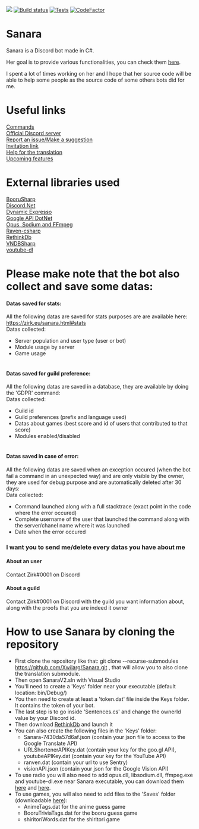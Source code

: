 [<img src="https://discordbots.org/api/widget/owner/329664361016721408.svg"/>](https://discordbots.org/bot/329664361016721408)
[![Build status](https://ci.appveyor.com/api/projects/status/o67101qtad8drfit/branch/master?svg=true)](https://ci.appveyor.com/project/Xwilarg/sanara/branch/master)
[![Tests](https://img.shields.io/appveyor/tests/xwilarg/sanara.svg)](https://ci.appveyor.com/project/Xwilarg/sanara/branch/master/build/tests)
[![CodeFactor](https://www.codefactor.io/repository/github/xwilarg/sanara/badge)](https://www.codefactor.io/repository/github/xwilarg/sanara)<br/>
# Sanara

Sanara is a Discord bot made in C#.

Her goal is to provide various functionalities, you can check them [here](https://zirk.eu/sanara.html#commands).

I spent a lot of times working on her and I hope that her source code will be able to help some people as the source code of some others bots did for me.

# Useful links

[Commands](https://zirk.eu/sanara.html#commands)<br/>
[Official Discord server](https://discordapp.com/invite/H6wMRYV)<br/>
[Report an issue/Make a suggestion](https://github.com/Xwilarg/Sanara/issues)<br/>
[Invitation link](https://discordapp.com/oauth2/authorize?client_id=329664361016721408&permissions=3196928&scope=bot)<br/>
[Help for the translation](https://github.com/Xwilarg/Sanara-translations/)<br/>
[Upcoming features](https://github.com/Xwilarg/Sanara/projects/2)

# External libraries used

[BooruSharp](https://github.com/Xwilarg/BooruSharp)<br/>
[Discord.Net](https://github.com/RogueException/Discord.Net)<br/>
[Dynamic Expresso](https://github.com/davideicardi/DynamicExpresso/)<br/>
[Google API DotNet](https://github.com/google/google-api-dotnet-client)<br/>
[Opus, Sodium and FFmpeg](https://dsharpplus.emzi0767.com/natives/index.html)<br/>
[Raven-csharp](https://github.com/getsentry/raven-csharp)<br/>
[RethinkDb](https://github.com/rethinkdb/rethinkdb)<br/>
[VNDBSharp](https://github.com/Nikey646/VndbSharp)<br/>
[youtube-dl](https://rg3.github.io/youtube-dl/)<br/>

# Please make note that the bot also collect and save some datas:

#### Datas saved for stats:
All the following datas are saved for stats purposes are are available here: https://zirk.eu/sanara.html#stats<br/>
Datas collected:
 - Server population and user type (user or bot)
 - Module usage by server
 - Game usage<br/><br/>
 
#### Datas saved for guild preference:
All the following datas are saved in a database, they are available by doing the 'GDPR' command:<br/>
Datas collected:
 - Guild id
 - Guild preferences (prefix and language used)
 - Datas about games (best score and id of users that contributed to that score)
 - Modules enabled/disabled<br/><br/>

#### Datas saved in case of error:
All the following datas are saved when an exception occured (when the bot fail a command in an unexpected way) and are only visible by the owner, they are used for debug purpose and are automatically deleted after 30 days:<br/>
Data collected:
  - Command launched along with a full stacktrace (exact point in the code where the error occured)
  - Complete username of the user that launched the command along with the server/chanel name where it was launched
  - Date when the error occured
  
### I want you to send me/delete every datas you have about me
#### About an user
Contact Zirk#0001 on Discord

#### About a guild
Contact Zirk#0001 on Discord with the guild you want information about, along with the proofs that you are indeed it owner

# How to use Sanara by cloning the repository

- First clone the repository like that: git clone --recurse-submodules https://github.com/Xwilarg/Sanara.git , that will allow you to also clone the translation submodule.
- Then open SanaraV2.sln with Visual Studio
- You'll need to create a 'Keys' folder near your executable (default location: bin/Debug/)
- You then need to create at least a 'token.dat' file inside the Keys folder. It contains the token of your bot.
- The last step is to go inside 'Sentences.cs' and change the ownerId value by your Discord id.
- Then download [RethinkDb](https://rethinkdb.com/docs/install/) and launch it
- You can also create the following files in the 'Keys' folder:
  - Sanara-7430da57d6af.json (contain your json file to access to the Google Translate API)
  - URLShortenerAPIKey.dat (contain your key for the goo.gl API), youtubeAPIKey.dat (contain your key for the YouTube API)
  - ranven.dat (contain your url to use Sentry)
  - visionAPI.json (contain your json for the Google Vision API)
- To use radio you will also need to add opus.dll, libsodium.dll, ffmpeg.exe and youtube-dl.exe near Sanara executable, you can download them [here](https://dsharpplus.emzi0767.com/natives/index.html) and [here](https://rg3.github.io/youtube-dl/).
- To use games, you will also need to add files to the 'Saves' folder (downloadable [here](https://files.zirk.eu/?dir=Sanara)):
  - AnimeTags.dat for the anime guess game
  - BooruTriviaTags.dat for the booru guess game
  - shiritoriWords.dat for the shiritori game
